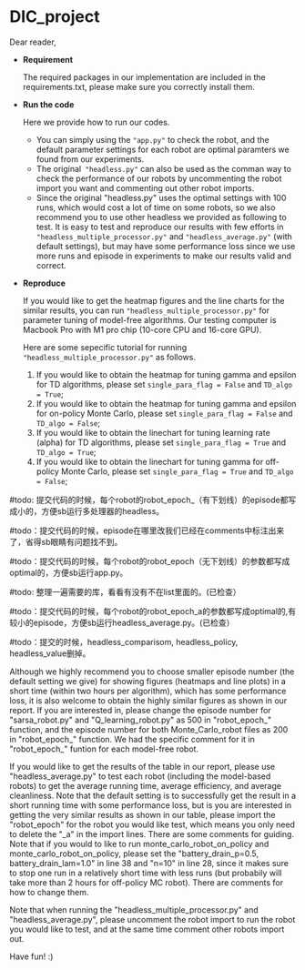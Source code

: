 # DIC_project

Dear reader,

* **Requirement**

	The required packages in our implementation are included in the requirements.txt, please make sure you correctly install them. 

* **Run the code**

	Here we provide how to run our codes. 
	- You can simply using the `"app.py"` to check the robot, and the default parameter settings for each robot are optimal paramters we found from our experiments. 
	- The original` "headless.py"` can also be used as the comman way to check the performance of our robots by uncommenting the robot import you want and commenting out other robot imports. 
	- Since the original "headless.py" uses the optimal settings with 100 runs, which would cost a lot of time on some robots, so we also recommend you to use other headless we provided as following to test. It is easy to test and reproduce our results with few efforts in `"headless_multiple_processor.py"` and `"headless_average.py"` (with default settings), but may have some performance loss since we use more runs and episode in experiments to make our results valid and correct. 

* **Reproduce**

	If you would like to get the heatmap figures and the line charts for the similar results, you can run `"headless_multiple_processor.py"` for parameter tuning of model-free algorithms. Our testing computer is Macbook Pro with M1 pro chip (10-core CPU and 16-core GPU). 
	
	Here are some sepecific tutorial for running `"headless_multiple_processor.py"` as follows.
	1. If you would like to obtain the heatmap for tuning gamma and epsilon for TD algorithms, please set `single_para_flag = False` and `TD_algo = True`;
	2. If you would like to obtain the heatmap for tuning gamma and epsilon for on-policy Monte Carlo, please set `single_para_flag = False` and `TD_algo = False`;
	3. If you would like to obtain the linechart for tuning learning rate (alpha) for TD algorithms, please set `single_para_flag = True` and `TD_algo = True`;
	4. If you would like to obtain the linechart for tuning gamma for off-policy Monte Carlo, please set `single_para_flag = True` and `TD_algo = False`;


#todo: 提交代码的时候，每个robot的robot_epoch_（有下划线）的episode都写成小的，方便sb运行多处理器的headless。

#todo：提交代码的时候，episode在哪里改我们已经在comments中标注出来了，省得sb眼睛有问题找不到。

#todo：提交代码的时候，每个robot的robot_epoch（无下划线）的参数都写成optimal的，方便sb运行app.py。

#todo: 整理一遍需要的库，看看有没有不在list里面的。(已检查）

#todo：提交代码的时候，每个robot的robot_epoch_a的参数都写成optimal的,有较小的episode，方便sb运行headless_average.py。(已检查）

#todo：提交的时候，headless_comparisom, headless_policy, headless_value删掉。

Although we highly recommend you to choose smaller episode number (the default setting we give) for showing figures (heatmaps and line plots) in a short time (within two hours per algorithm), which has some performance loss, it is also welcome to obtain the highly similar figures as shown in our report. If you are interested in, please change the episode number for "sarsa_robot.py" and "Q_learning_robot.py" as 500 in "robot_epoch_" function, and the episode number for both Monte_Carlo_robot files as 200 in "robot_epoch_" function. We had the specific comment for it in "robot_epoch_" funtion for each model-free robot.

If you would like to get the results of the table in our report, please use "headless_average.py" to test each robot (including the model-based robots) to get the average running time, average efficiency, and average cleanliness. Note that the default setting is to successfully get the result in a short running time with some performance loss, but is you are interested in getting the very similar results as shown in our table, please import the "robot_epoch" for the robot you would like test, which means you only need to delete the "\_a" in the import lines. There are some comments for guiding. Note that if you would to like to run monte_carlo_robot_on_policy and monte_carlo_robot_on_policy, please set the "battery_drain_p=0.5, battery_drain_lam=1.0" in line 38 and "n=10" in line 28, since it makes sure to stop one run in a relatively short time with less runs (but probabily will take more than 2 hours for off-policy MC robot). There are comments for how to change them. 

Note that when running the "headless_multiple_processor.py" and "headless_average.py", please uncomment the robot import to run the robot you would like to test, and at the same time comment other robots import out. 

Have fun! :)
